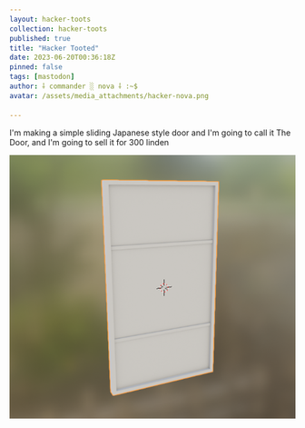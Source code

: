 ```yaml
---
layout: hacker-toots
collection: hacker-toots
published: true
title: "Hacker Tooted"
date: 2023-06-20T00:36:18Z
pinned: false
tags: [mastodon]
author: ⸸ commander ░ nova ⸸ :~$
avatar: /assets/media_attachments/hacker-nova.png

---
```


<p>I&#39;m making a simple sliding Japanese style door and I&#39;m going to call it The Door, and I&#39;m going to sell it for 300 linden</p>

![media](/assets/media_attachments/files/110/573/740/184/458/083/original/ccb2bda796083241.png)
